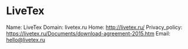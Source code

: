 
# LiveTex

Name: LiveTex
Domain: livetex.ru
Home: http://livetex.ru/
Privacy_policy: https://livetex.ru/Documents/download-agreement-2015.htm
Email: hello@livetex.ru
